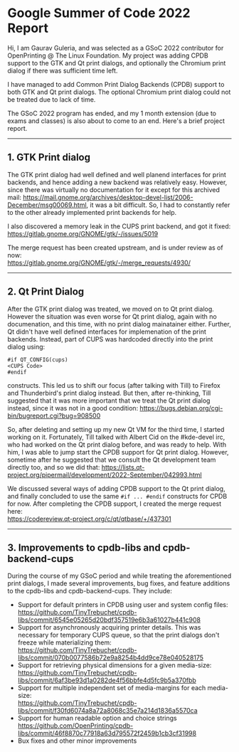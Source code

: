 # Google Summer of Code 2022 Report

Hi, I am Gaurav Guleria, and was selected as a GSoC 2022 contributor for OpenPrinting @ The Linux Foundation. My project was adding CPDB support to the GTK and Qt print dialogs, and optionally the Chromium print dialog if there was sufficient time left. 

I have managed to add Common Print Dialog Backends (CPDB) support to both GTK and Qt print dialogs. The optional Chromium print dialog could not be treated due to lack of time.

The GSoC 2022 program has ended, and my 1 month extension (due to exams and classes) is also about to come to an end. Here's a brief project report.



-----

## 1. GTK Print dialog

The GTK print dialog had well defined and well planend interfaces for print backends, and hence adding a new backend was relatively easy. However, since there was virtually no documentation for it except for this archived mail: https://mail.gnome.org/archives/desktop-devel-list/2006-December/msg00069.html, it was a bit difficult. So, I had to constantly refer to the other already implemented print backends for help.

I also discovered a memory leak in the CUPS print backend, and got it fixed:  
https://gitlab.gnome.org/GNOME/gtk/-/issues/5019

The merge request has been created upstream, and is under review as of now:  
https://gitlab.gnome.org/GNOME/gtk/-/merge_requests/4930/


-----

## 2. Qt Print Dialog

After the GTK print dialog was treated, we moved on to Qt print dialog. However the situation was even worse for Qt print dialog, again with no documenation, and this time, with no print dialog mainatainer either. Further, Qt didn't have well defined interfaces for implemenation of the print backends. Instead, part of CUPS was hardcoded directly into the print dialog using:
```
#if QT_CONFIG(cups) 
<CUPS Code> 
#endif
```
constructs. This led us to shift our focus (after talking with Till) to Firefox and Thunderbird's print dialog instead. But then, after re-thinking, Till suggested that it was more important that we treat the Qt print dialog instead, since it was not in a good condition: https://bugs.debian.org/cgi-bin/bugreport.cgi?bug=908500

So, after deleting and setting up my new Qt VM for the third time, I started working on it. Fortunately, Till talked with Albert Cid on the #kde-devel irc, who had worked on the Qt print dialog before, and was ready to help. With him, I was able to jump start the CPDB support for Qt print dialog. However, sometime after he suggested that we consult the Qt development team directly too, and so we did that: https://lists.qt-project.org/pipermail/development/2022-September/042993.html

We discussed several ways of adding CPDB support to the Qt print dialog, and finally concluded to use the same `#if ... #endif` constructs for CPDB for now. After completing the CPDB support, I created the merge request here:  
https://codereview.qt-project.org/c/qt/qtbase/+/437301


-----

## 3. Improvements to cpdb-libs and cpdb-backend-cups

During the course of my GSoC period and while treating the aforementioned print dialogs, I made several improvements, bug fixes, and feature additions to the cpdb-libs and cpdb-backend-cups. They include:

- Support for default printers in CPDB using user and system config files:  
https://github.com/TinyTrebuchet/cpdb-libs/commit/6545e05265d20bdf357519e6b3a61027b441c908
- Support for asynchronously acquiring printer details. This was necessary for temporary CUPS queue, so that the print dialogs don't freeze while materializing them:  
https://github.com/TinyTrebuchet/cpdb-libs/commit/070b0077586b72e9a8254b4dd9ce78e040528175
- Support for retrieving physical dimensions for a given media-size:  
https://github.com/TinyTrebuchet/cpdb-libs/commit/6af3be93d1a0282de4f56bbfe4d5fc9b5a370fbb
- Support for multiple independent set of media-margins for each media-size:  
https://github.com/TinyTrebuchet/cpdb-libs/commit/f30fd6074a8a72a8068c35e7a214d1836a5570ca
- Support for human readable option and choice strings
https://github.com/OpenPrinting/cpdb-libs/commit/46f8870c77918a63d795572f2459b1cb3cf31998
- Bux fixes and other minor improvements

